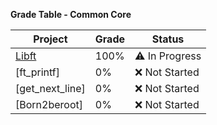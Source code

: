**Grade Table - Common Core**

| Project   | Grade   | Status        |
|---------------------|--------|---------------|
| [Libft](https://github.com/kiureeex/libft) | 100%   | ⚠️ In Progress   |
| [ft_printf] | 0%    | ❌ Not Started|
| [get_next_line] | 0%     | ❌ Not Started|
| [Born2beroot]     | 0%    | ❌ Not Started   |
